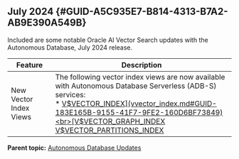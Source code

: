 ## July 2024 {#GUID-A5C935E7-B814-4313-B7A2-AB9E390A549B}

Included are some notable Oracle AI Vector Search updates with the Autonomous Database, July 2024 release.

Feature | Description  
---|---  
New Vector Index Views |  The following vector index views are now available with Autonomous Database Serverless (ADB-S) services: <br>* [V$VECTOR_INDEX](vvector_index.md#GUID-183E165B-9155-41F7-9FE2-160D6BF73849)<br>[V$VECTOR_GRAPH_INDEX](vvector_graph_index.md#GUID-B037A491-B8BE-4E0B-B14B-5E505742A737)<br>[V$VECTOR_PARTITIONS_INDEX](vvector_partitions_index.md#GUID-BF60FDFC-7F24-4863-A978-52F0AB239787)

  
  
**Parent topic:** [Autonomous Database Updates](autonomous-database-updates.md)
